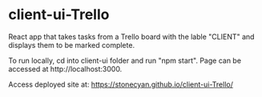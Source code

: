 # client-ui-Trello
React app that takes tasks from a Trello board with the lable "CLIENT" and displays them to be marked complete.

To run locally, cd into client-ui folder and run "npm start". Page can be accessed at http://localhost:3000.

Access deployed site at:  https://stonecyan.github.io/client-ui-Trello/
